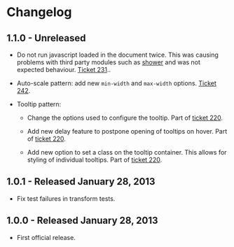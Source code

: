 # Changelog

## 1.1.0 - Unreleased

- Do not run javascript loaded in the document twice. This was causing problems
  with third party modules such as [shower](http://shwr.me/) and was not expected
  behaviour. [Ticket 231](https://github.com/Patternslib/Patterns/issues/231)..

- Auto-scale pattern: add new `min-width` and `max-width` options.
    [Ticket 242](https://github.com/Patternslib/Patterns/issues/242).

- Tooltip pattern:

  - Change the options used to configure the tooltip. Part of
    [ticket 220](https://github.com/Patternslib/Patterns/issues/220).

  - Add new delay feature to postpone opening of tooltips on hover. Part of
    [ticket 220](https://github.com/Patternslib/Patterns/issues/220).

  - Add new option to set a class on the tooltip container. This allows for
    styling of individual tooltips. Part of
    [ticket 220](https://github.com/Patternslib/Patterns/issues/220).


## 1.0.1 - Released January 28, 2013

- Fix test failures in transform tests.


## 1.0.0 - Released January 28, 2013

- First official release.

